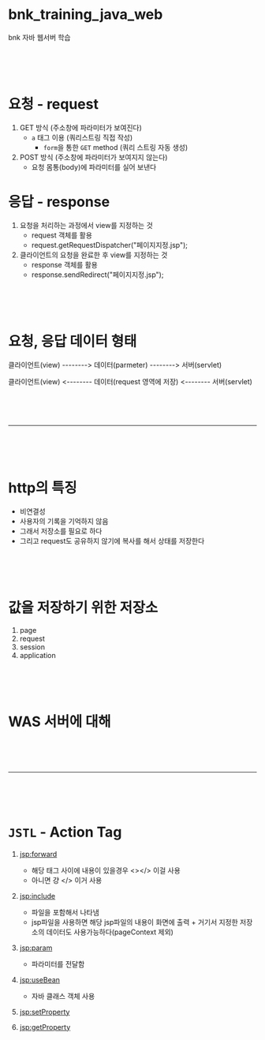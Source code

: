 # bnk_training_java_web

bnk 자바 웹서버 학습

<br>
<br>
<br>

# 요청 - request

1. GET 방식 (주소창에 파라미터가 보여진다)
    - `a` 태그 이용 (쿼리스트링 직접 작성)
        - `form`을 통한 `GET` method (쿼리 스트링 자동 생성)
2. POST 방식 (주소창에 파라미터가 보여지지 않는다)
    - 요청 몸통(body)에 파라미터를 실어 보낸다

# 응답 - response

1. 요청을 처리하는 과정에서 view를 지정하는 것
    - request 객체를 활용
    - request.getRequestDispatcher("페이지지정.jsp");
2. 클라이언트의 요청을 완료한 후 view를 지정하는 것
    - response 객체를 활용
    - response.sendRedirect("페이지지정.jsp");

<br>
<br>
<br>

# 요청, 응답 데이터 형태

클라이언트(view) --------> 데이터(parmeter) --------> 서버(servlet)

클라이언트(view) <-------- 데이터(request 영역에 저장) <-------- 서버(servlet)

<br>
<br>
<br>
<hr>
<br>
<br>
<br>

# http의 특징

-   비연결성
-   사용자의 기록을 기억하지 않음
-   그래서 저장소를 필요로 하다
-   그리고 request도 공유하지 않기에 복사를 해서 상태를 저장한다

<br>
<br>
<br>

# 값을 저장하기 위한 저장소

1. page
2. request
3. session
4. application

<br>
<br>
<br>

# WAS 서버에 대해

<br>
<br>
<br>
<hr>
<br>
<br>
<br>

# `JSTL` - Action Tag

1. <jsp:forward>

    - 해당 태그 사이에 내용이 있을경우 <></> 이걸 사용
    - 아니면 걍 </> 이거 사용

2. <jsp:include>
    - 파일을 포함해서 나타냄
    - jsp파일을 사용하면 해당 jsp파일의 내용이 화면에 출력 + 거기서 지정한 저장소의 데이터도 사용가능하다(pageContext 제외)
3. <jsp:param>
    - 파라미터를 전달함
4. <jsp:useBean>
    - 자바 클래스 객체 사용
5. <jsp:setProperty>
6. <jsp:getProperty>
